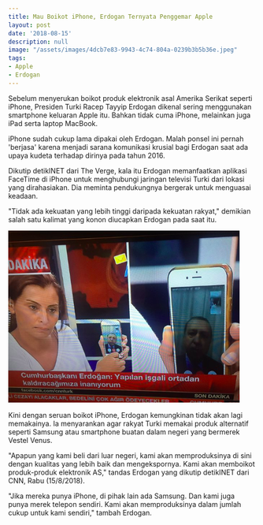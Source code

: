 ```yaml
---
title: Mau Boikot iPhone, Erdogan Ternyata Penggemar Apple
layout: post
date: '2018-08-15'
description: null
image: "/assets/images/4dcb7e83-9943-4c74-804a-0239b3b5b36e.jpeg"
tags:
- Apple
- Erdogan
---
```


Sebelum menyerukan boikot produk elektronik asal Amerika Serikat seperti iPhone, Presiden Turki Racep Tayyip Erdogan dikenal sering menggunakan smartphone keluaran Apple itu. Bahkan tidak cuma iPhone, melainkan juga iPad serta laptop MacBook.

iPhone sudah cukup lama dipakai oleh Erdogan. Malah ponsel ini pernah 'berjasa' karena menjadi sarana komunikasi krusial bagi Erdogan saat ada upaya kudeta terhadap dirinya pada tahun 2016.

Dikutip detikINET dari The Verge, kala itu Erdogan memanfaatkan aplikasi FaceTime di iPhone untuk menghubungi jaringan televisi Turki dari lokasi yang dirahasiakan. Dia meminta pendukungnya bergerak untuk menguasai keadaan.

"Tidak ada kekuatan yang lebih tinggi daripada kekuatan rakyat," demikian salah satu kalimat yang konon diucapkan Erdogan pada saat itu.

![Placeholder](/assets/images/e4d61096-214e-44ca-aaaf-3ddd4eb9f71d.jpeg)

Kini dengan seruan boikot iPhone, Erdogan kemungkinan tidak akan lagi memakainya. Ia menyarankan agar rakyat Turki memakai produk alternatif seperti Samsung atau smartphone buatan dalam negeri yang bermerek Vestel Venus.

"Apapun yang kami beli dari luar negeri, kami akan memproduksinya di sini dengan kualitas yang lebih baik dan mengekspornya. Kami akan memboikot produk-produk elektronik AS," tandas Erdogan yang dikutip detikINET dari CNN, Rabu (15/8/2018).

"Jika mereka punya iPhone, di pihak lain ada Samsung. Dan kami juga punya merek telepon sendiri. Kami akan memproduksinya dalam jumlah cukup untuk kami sendiri," tambah Erdogan.